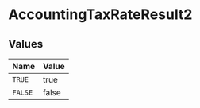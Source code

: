 # AccountingTaxRateResult2


## Values

| Name    | Value   |
| ------- | ------- |
| `TRUE`  | true    |
| `FALSE` | false   |
